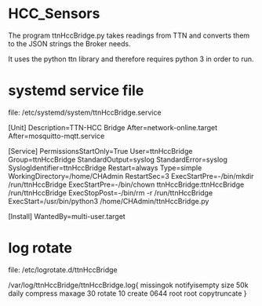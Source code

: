 # HCC_Sensors

The program ttnHccBridge.py takes readings from TTN and converts them to the JSON strings the Broker needs.

It uses the python ttn library and therefore requires python 3 in order to run.

# systemd service file #

file: /etc/systemd/system/ttnHccBridge.service

[Unit]
Description=TTN-HCC Bridge
After=network-online.target
After=mosquitto-mqtt.service

[Service]
PermissionsStartOnly=True
User=ttnHccBridge
Group=ttnHccBridge
StandardOutput=syslog
StandardError=syslog
SyslogIdentifier=ttnHccBridge
Restart=always
Type=simple
WorkingDirectory=/home/CHAdmin
RestartSec=3
ExecStartPre=-/bin/mkdir /run/ttnHccBridge
ExecStartPre=-/bin/chown ttnHccBridge:ttnHccBridge /run/ttnHccBridge
ExecStopPost=-/bin/rm -r /run/ttnHccBridge
ExecStart=/usr/bin/python3 /home/CHAdmin/ttnHccBridge.py

[Install]
WantedBy=multi-user.target

# log rotate #

file: /etc/logrotate.d/ttnHccBridge

/var/log/ttnHccBridge/ttnHccBridge.log{
missingok
notifyisempty
size 50k
daily
compress
maxage 30
rotate 10
create 0644 root root
copytruncate
}
